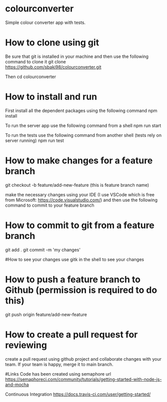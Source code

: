 # colourconverter
Simple colour converter app with tests.

# How to clone using git 
Be sure that git is installed in your machine and then use the following command to clone it
git clone https://github.com/sbaki98/colourconverter.git

Then
cd colourconverter

# How to install and run
First install all the dependent packages using the following command
npm install

To run the server app use the following command from a shell
npm run start

To run the tests use the following command from another shell (tests rely on server running)
npm run test

# How to make changes for a feature branch
git checkout -b feature/add-new-feature (this is feature branch name)

make the necessary changes using your IDE (I use VSCode which is free from Microsoft: https://code.visualstudio.com/) and then use the following command to commit to your feature branch

# How to commit to git from a feature branch
git add .
git commit -m 'my changes'

#How to see your changes
use gitk in the shell to see your changes

# How to push a feature branch to Github (permission is required to do this)
git push origin feature/add-new-feature

# How to create a pull request for reviewing
create a pull request using github project and collaborate changes with your team. If your team is happy,  merge it to main branch.

#Links
Code has been created using semaphore url 
https://semaphoreci.com/community/tutorials/getting-started-with-node-js-and-mocha

Continuous Integration
https://docs.travis-ci.com/user/getting-started/
